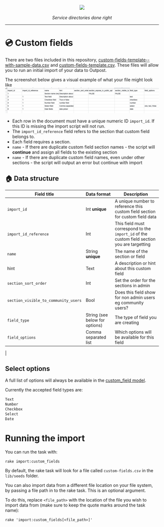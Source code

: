 <p align="center">
    <a href="https://outpost-staging.herokuapp.com/">
        <img src="https://github.com/wearefuturegov/outpost/blob/master/app/assets/images/outpost.png?raw=true" width="350px" />               
    </a>
</p>
  
<p align="center">
    <em>Service directories done right</em>         
</p>

---

# 💿 Custom fields

There are two files included in this repository, [custom-fields-template--with-sample-data.csv](./custom-fields-template--with-sample-data.csv) and [custom-fields-template.csv](./custom-fields-template.csv). These files will allow you to run an initial import of your data to Outpost. 

The screenshot below gives a visual example of what your file might look like
![custom-fields-sample-data.png](./custom-fields-sample-data.png)

* Each row in the document must have a unique numeric ID `import_id`. If this ID is missing the import script will not run.
* The `import_id_reference` field refers to the section that custom field belongs to.
* Each field requires a section.
* `name` - If there are duplicate custom field section names - the script will **continue** and assign all fields to the existing section
* `name` - If there are duplicate custom field names, even under other sections - the script will output an error but continue with import


## 🏠 Data structure

| Field title                                                                                                                       | Data format  | Description  |
|---------------------------------------------------------------------------------------------------------------------------------|---|---|
| `import_id`                                                                                                                       | Int **unique**  | A unique number to reference this custom field section for custom field data  |  
| `import_id_reference`                                                                                                             | Int  |  This field must correspond to the `import_id` of the custom field section you are targetting  |
| `name`                                                                                                                            | String **unique**  |  The name of the section or field |
| hint                                                                                                                     | Text  |  A description or hint about this custom field |
| `section_sort_order`                                                                                                                    | Int  | Set the order for the sections in admin  |
| `section_visible_to_community_users`                                                                                                                             | Bool  | Does this field show for non admin users eg community users?  |
| `field_type`                                                                                                                        | String (see below for options)  | The type of field you are creating  |
| `field_options`                                                                                                                    | Comma separated list  | Which options will be available for this field  |
| 



## Select options


A full list of options will always be available in the [custom_field model](https://github.com/wearefuturegov/outpost/blob/master/app/models/custom_field.rb#L6). 


Currently the accepted field types are:

```
Text
Number
Checkbox
Select
Date
```


# Running the import

You can run the task with:

```
rake import:custom_fields
```

By default, the rake task will look for a file called `custom-fields.csv` in the
`lib/seeds` folder.

You can also import data from a different file location on your file system, by
passing a file path in to the rake task. This is an optional argument.

To do this, replace `<file_path>` with the location of the file you
wish to import data from (make sure to keep the quote marks around the task name):

```
rake 'import:custom_fields[<file_path>]'
```
